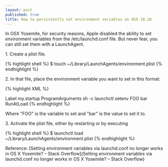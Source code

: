 ```yaml
---
layout: post
published: true
title: How to persistently set environment variables on OSX 10.10
---
```

In OSX Yosemite, for security reasons, Apple disabled the ability to set environment variables from the /etc/launchd.conf file. But never fear, you can still set them with a LaunchAgent.

1\. Create a plist file.

{% highlight shell %}
$ touch ~/Library/LaunchAgents/environment.plist
{% endhighlight %}

2\. In that file, place the environment variable you want to set in this format:

{% highlight XML %}
<?xml version="1.0" encoding="UTF-8"?>
<!DOCTYPE plist PUBLIC "-//Apple//DTD PLIST 1.0//EN" "http://www.apple.com/DTDs/PropertyList-1.0.dtd">
<plist version="1.0">
<dict>
  <key>Label</key>
  <string>my.startup</string>
  <key>ProgramArguments</key>
  <array>
    <string>sh</string>
    <string>-c</string>
    <string>
    launchctl setenv FOO bar
    </string>

  </array>
  <key>RunAtLoad</key>
  <true/>
</dict>
</plist>
{% endhighlight %}

Where "FOO" is the variable to set and "bar" is the value to set it to.

3\. Activate the plist file, either by restarting or by executing

{% highlight shell %}
$ launchctl load ~/Library/LaunchAgents/environment.plist
{% endhighlight %}

Reference: [Setting environment variables via launchd.conf no longer works in OS X Yosemite? – Stack Overflow](Setting environment variables via launchd.conf no longer works in OS X Yosemite? – Stack Overflow)
